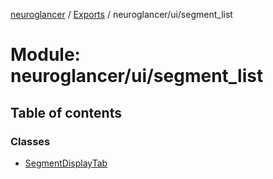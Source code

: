 [neuroglancer](../README.md) / [Exports](../modules.md) / neuroglancer/ui/segment\_list

# Module: neuroglancer/ui/segment\_list

## Table of contents

### Classes

- [SegmentDisplayTab](../classes/neuroglancer_ui_segment_list.SegmentDisplayTab.md)
